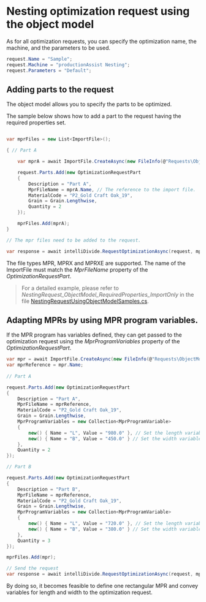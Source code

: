 ﻿# Nesting optimization request using the object model

As for all optimization requests, you can specify the optimization name, the machine, and the parameters to be used.

```c#
request.Name = "Sample";
request.Machine = "productionAssist Nesting";
request.Parameters = "Default";
```

## Adding parts to the request

The object model allows you to specify the parts to be optimized. 

The sample below shows how to add a part to the request having the required properties set.

``` c#

var mprFiles = new List<ImportFile>();

{ // Part A

    var mprA = await ImportFile.CreateAsync(new FileInfo(@"Requests\ObjectModel\Nesting\PartA.mpr"));

    request.Parts.Add(new OptimizationRequestPart
    {
        Description = "Part A",
        MprFileName = mprA.Name, // The reference to the import file.
        MaterialCode = "P2_Gold Craft Oak_19",
        Grain = Grain.Lengthwise,
        Quantity = 2
    });

    mprFiles.Add(mprA);
}

// The mpr files need to be added to the request.

var response = await intelliDivide.RequestOptimizationAsync(request, mprFiles);
```

The file types MPR, MPRX and MPRXE are supported. The name of the ImportFile must match the <i>MprFileName</i> property of the <i>OptimizationRequestPart</i>.

> For a detailed example, please refer to <i>NestingRequest_ObjectModel_RequiredProperties_ImportOnly</i> in the file [NestingRequestUsingObjectModelSamples.cs](NestingRequestUsingObjectModelSamples.cs).

## Adapting MPRs by using MPR program variables.

If the MPR program has variables defined, they can get passed to the optimization request using the <i>MprProgramVariables</i> property of the <i>OptimizationRequestPart</i>.

``` c#
var mpr = await ImportFile.CreateAsync(new FileInfo(@"Requests\ObjectModel\Nesting\Generic.mpr"));
var mprReference = mpr.Name;
       
// Part A

request.Parts.Add(new OptimizationRequestPart
{
    Description = "Part A",
    MprFileName = mprReference,
    MaterialCode = "P2_Gold Craft Oak_19",
    Grain = Grain.Lengthwise,
    MprProgramVariables = new Collection<MprProgramVariable>
    {
        new() { Name = "L", Value = "980.0" }, // Set the length variable to 980.0
        new() { Name = "B", Value = "450.0" } // Set the width variable to 450.0
    },
    Quantity = 2
});

// Part B

request.Parts.Add(new OptimizationRequestPart
{
    Description = "Part B",
    MprFileName = mprReference,
    MaterialCode = "P2_Gold Craft Oak_19",
    Grain = Grain.Lengthwise,
    MprProgramVariables = new Collection<MprProgramVariable>
    {
        new() { Name = "L", Value = "720.0" }, // Set the length variable to 720.0
        new() { Name = "B", Value = "380.0" } // Set the width variable to 380.0
    },
    Quantity = 3
});

mprFiles.Add(mpr);

// Send the request
var response = await intelliDivide.RequestOptimizationAsync(request, mprFiles);
```

By doing so, it becomes feasible to define one rectangular MPR and convey variables for length and width to the optimization request.
